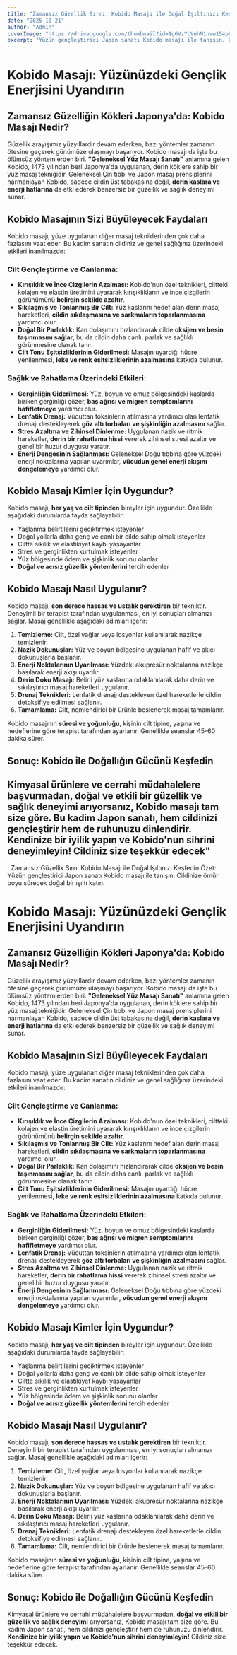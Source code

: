 ```yaml
---
title: "Zamansız Güzellik Sırrı: Kobido Masajı ile Doğal Işıltınızı Keşfedin"
date: "2025-10-21"
author: "Admin"
coverImage: "https://drive.google.com/thumbnail?id=1g6VzYcVehM1nvw154phVrxUG-TWfhYlg&sz=w1000"
excerpt: "Yüzün gençleştirici Japon sanatı Kobido masajı ile tanışın. Cildinize ömür boyu sürecek doğal bir ışıltı katın.
---
```


# **Kobido Masajı: Yüzünüzdeki Gençlik Enerjisini Uyandırın**

## **Zamansız Güzelliğin Kökleri Japonya'da: Kobido Masajı Nedir?**

Güzellik arayışımız yüzyıllardır devam ederken, bazı yöntemler zamanın ötesine geçerek günümüze ulaşmayı başarıyor. Kobido masajı da işte bu ölümsüz yöntemlerden biri. **"Geleneksel Yüz Masajı Sanatı"** anlamına gelen Kobido, 1473 yılından beri Japonya'da uygulanan, derin köklere sahip bir yüz masaj tekniğidir. Geleneksel Çin tıbbı ve Japon masaj prensiplerini harmanlayan Kobido, sadece cildin üst tabakasına değil, **derin kaslara ve enerji hatlarına** da etki ederek benzersiz bir güzellik ve sağlık deneyimi sunar.

## **Kobido Masajının Sizi Büyüleyecek Faydaları**

Kobido masajı, yüze uygulanan diğer masaj tekniklerinden çok daha fazlasını vaat eder. Bu kadim sanatın cildiniz ve genel sağlığınız üzerindeki etkileri inanılmazdır:

### **Cilt Gençleştirme ve Canlanma:**

*   **Kırışıklık ve İnce Çizgilerin Azalması:** Kobido'nun özel teknikleri, ciltteki kolajen ve elastin üretimini uyararak kırışıklıkların ve ince çizgilerin görünümünü **belirgin şekilde azaltır**.
*   **Sıkılaşmış ve Tonlanmış Bir Cilt:** Yüz kaslarını hedef alan derin masaj hareketleri, **cildin sıkılaşmasına ve sarkmaların toparlanmasına** yardımcı olur.
*   **Doğal Bir Parlaklık:** Kan dolaşımını hızlandırarak cilde **oksijen ve besin taşınmasını sağlar**, bu da cildin daha canlı, parlak ve sağlıklı görünmesine olanak tanır.
*   **Cilt Tonu Eşitsizliklerinin Giderilmesi:** Masajın uyardığı hücre yenilenmesi, **leke ve renk eşitsizliklerinin azalmasına** katkıda bulunur.

### **Sağlık ve Rahatlama Üzerindeki Etkileri:**

*   **Gerginliğin Giderilmesi:** Yüz, boyun ve omuz bölgesindeki kaslarda biriken gerginliği çözer, **baş ağrısı ve migren semptomlarını hafifletmeye** yardımcı olur.
*   **Lenfatik Drenaj:** Vücuttan toksinlerin atılmasına yardımcı olan lenfatik drenajı destekleyerek **göz altı torbaları ve şişkinliğin azalmasını** sağlar.
*   **Stres Azaltma ve Zihinsel Dinlenme:** Uygulanan nazik ve ritmik hareketler, **derin bir rahatlama hissi** vererek zihinsel stresi azaltır ve genel bir huzur duygusu yaratır.
*   **Enerji Dengesinin Sağlanması:** Geleneksel Doğu tıbbına göre yüzdeki enerji noktalarına yapılan uyarımlar, **vücudun genel enerji akışını dengelemeye** yardımcı olur.

## **Kobido Masajı Kimler İçin Uygundur?**

Kobido masajı, **her yaş ve cilt tipinden** bireyler için uygundur. Özellikle aşağıdaki durumlarda fayda sağlayabilir:

*   Yaşlanma belirtilerini geciktirmek isteyenler
*   Doğal yollarla daha genç ve canlı bir cilde sahip olmak isteyenler
*   Ciltte sıkılık ve elastikiyet kaybı yaşayanlar
*   Stres ve gerginlikten kurtulmak isteyenler
*   Yüz bölgesinde ödem ve şişkinlik sorunu olanlar
*   **Doğal ve acısız güzellik yöntemlerini** tercih edenler

## **Kobido Masajı Nasıl Uygulanır?**

Kobido masajı, **son derece hassas ve ustalık gerektiren** bir tekniktir. Deneyimli bir terapist tarafından uygulanması, en iyi sonuçları almanızı sağlar. Masaj genellikle aşağıdaki adımları içerir:

1.  **Temizleme:** Cilt, özel yağlar veya losyonlar kullanılarak nazikçe temizlenir.
2.  **Nazik Dokunuşlar:** Yüz ve boyun bölgesine uygulanan hafif ve akıcı dokunuşlarla başlanır.
3.  **Enerji Noktalarının Uyarılması:** Yüzdeki akupresür noktalarına nazikçe basılarak enerji akışı uyarılır.
4.  **Derin Doku Masajı:** Belirli yüz kaslarına odaklanılarak daha derin ve sıkılaştırıcı masaj hareketleri uygulanır.
5.  **Drenaj Teknikleri:** Lenfatik drenajı destekleyen özel hareketlerle cildin detoksifiye edilmesi sağlanır.
6.  **Tamamlama:** Cilt, nemlendirici bir ürünle beslenerek masaj tamamlanır.

Kobido masajının **süresi ve yoğunluğu**, kişinin cilt tipine, yaşına ve hedeflerine göre terapist tarafından ayarlanır. Genellikle seanslar 45-60 dakika sürer.

## **Sonuç: Kobido ile Doğallığın Gücünü Keşfedin**

Kimyasal ürünlere ve cerrahi müdahalelere başvurmadan, **doğal ve etkili bir güzellik ve sağlık deneyimi** arıyorsanız, Kobido masajı tam size göre. Bu kadim Japon sanatı, hem cildinizi gençleştirir hem de ruhunuzu dinlendirir. **Kendinize bir iyilik yapın ve Kobido'nun sihrini deneyimleyin!** Cildiniz size teşekkür edecek"
---

: Zamansız Güzellik Sırrı: Kobido Masajı ile Doğal Işıltınızı Keşfedin
Özet: Yüzün gençleştirici Japon sanatı Kobido masajı ile tanışın. Cildinize ömür boyu sürecek doğal bir ışıltı katın.

# **Kobido Masajı: Yüzünüzdeki Gençlik Enerjisini Uyandırın**

## **Zamansız Güzelliğin Kökleri Japonya'da: Kobido Masajı Nedir?**

Güzellik arayışımız yüzyıllardır devam ederken, bazı yöntemler zamanın ötesine geçerek günümüze ulaşmayı başarıyor. Kobido masajı da işte bu ölümsüz yöntemlerden biri. **"Geleneksel Yüz Masajı Sanatı"** anlamına gelen Kobido, 1473 yılından beri Japonya'da uygulanan, derin köklere sahip bir yüz masaj tekniğidir. Geleneksel Çin tıbbı ve Japon masaj prensiplerini harmanlayan Kobido, sadece cildin üst tabakasına değil, **derin kaslara ve enerji hatlarına** da etki ederek benzersiz bir güzellik ve sağlık deneyimi sunar.

## **Kobido Masajının Sizi Büyüleyecek Faydaları**

Kobido masajı, yüze uygulanan diğer masaj tekniklerinden çok daha fazlasını vaat eder. Bu kadim sanatın cildiniz ve genel sağlığınız üzerindeki etkileri inanılmazdır:

### **Cilt Gençleştirme ve Canlanma:**

*   **Kırışıklık ve İnce Çizgilerin Azalması:** Kobido'nun özel teknikleri, ciltteki kolajen ve elastin üretimini uyararak kırışıklıkların ve ince çizgilerin görünümünü **belirgin şekilde azaltır**.
*   **Sıkılaşmış ve Tonlanmış Bir Cilt:** Yüz kaslarını hedef alan derin masaj hareketleri, **cildin sıkılaşmasına ve sarkmaların toparlanmasına** yardımcı olur.
*   **Doğal Bir Parlaklık:** Kan dolaşımını hızlandırarak cilde **oksijen ve besin taşınmasını sağlar**, bu da cildin daha canlı, parlak ve sağlıklı görünmesine olanak tanır.
*   **Cilt Tonu Eşitsizliklerinin Giderilmesi:** Masajın uyardığı hücre yenilenmesi, **leke ve renk eşitsizliklerinin azalmasına** katkıda bulunur.

### **Sağlık ve Rahatlama Üzerindeki Etkileri:**

*   **Gerginliğin Giderilmesi:** Yüz, boyun ve omuz bölgesindeki kaslarda biriken gerginliği çözer, **baş ağrısı ve migren semptomlarını hafifletmeye** yardımcı olur.
*   **Lenfatik Drenaj:** Vücuttan toksinlerin atılmasına yardımcı olan lenfatik drenajı destekleyerek **göz altı torbaları ve şişkinliğin azalmasını** sağlar.
*   **Stres Azaltma ve Zihinsel Dinlenme:** Uygulanan nazik ve ritmik hareketler, **derin bir rahatlama hissi** vererek zihinsel stresi azaltır ve genel bir huzur duygusu yaratır.
*   **Enerji Dengesinin Sağlanması:** Geleneksel Doğu tıbbına göre yüzdeki enerji noktalarına yapılan uyarımlar, **vücudun genel enerji akışını dengelemeye** yardımcı olur.

## **Kobido Masajı Kimler İçin Uygundur?**

Kobido masajı, **her yaş ve cilt tipinden** bireyler için uygundur. Özellikle aşağıdaki durumlarda fayda sağlayabilir:

*   Yaşlanma belirtilerini geciktirmek isteyenler
*   Doğal yollarla daha genç ve canlı bir cilde sahip olmak isteyenler
*   Ciltte sıkılık ve elastikiyet kaybı yaşayanlar
*   Stres ve gerginlikten kurtulmak isteyenler
*   Yüz bölgesinde ödem ve şişkinlik sorunu olanlar
*   **Doğal ve acısız güzellik yöntemlerini** tercih edenler

## **Kobido Masajı Nasıl Uygulanır?**

Kobido masajı, **son derece hassas ve ustalık gerektiren** bir tekniktir. Deneyimli bir terapist tarafından uygulanması, en iyi sonuçları almanızı sağlar. Masaj genellikle aşağıdaki adımları içerir:

1.  **Temizleme:** Cilt, özel yağlar veya losyonlar kullanılarak nazikçe temizlenir.
2.  **Nazik Dokunuşlar:** Yüz ve boyun bölgesine uygulanan hafif ve akıcı dokunuşlarla başlanır.
3.  **Enerji Noktalarının Uyarılması:** Yüzdeki akupresür noktalarına nazikçe basılarak enerji akışı uyarılır.
4.  **Derin Doku Masajı:** Belirli yüz kaslarına odaklanılarak daha derin ve sıkılaştırıcı masaj hareketleri uygulanır.
5.  **Drenaj Teknikleri:** Lenfatik drenajı destekleyen özel hareketlerle cildin detoksifiye edilmesi sağlanır.
6.  **Tamamlama:** Cilt, nemlendirici bir ürünle beslenerek masaj tamamlanır.

Kobido masajının **süresi ve yoğunluğu**, kişinin cilt tipine, yaşına ve hedeflerine göre terapist tarafından ayarlanır. Genellikle seanslar 45-60 dakika sürer.

## **Sonuç: Kobido ile Doğallığın Gücünü Keşfedin**

Kimyasal ürünlere ve cerrahi müdahalelere başvurmadan, **doğal ve etkili bir güzellik ve sağlık deneyimi** arıyorsanız, Kobido masajı tam size göre. Bu kadim Japon sanatı, hem cildinizi gençleştirir hem de ruhunuzu dinlendirir. **Kendinize bir iyilik yapın ve Kobido'nun sihrini deneyimleyin!** Cildiniz size teşekkür edecek.
